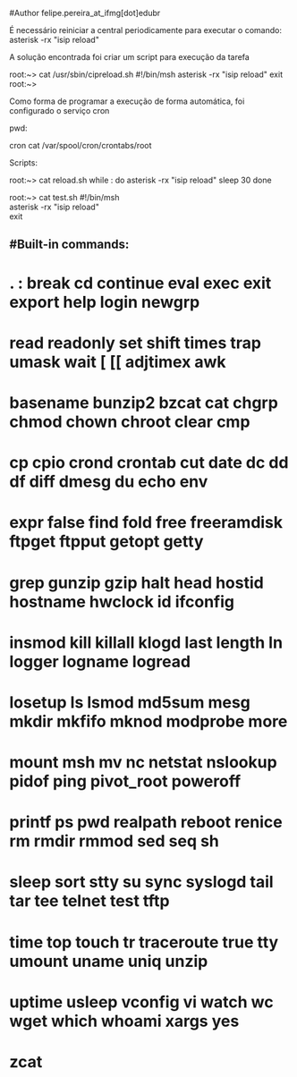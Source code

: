 #Author felipe.pereira_at_ifmg[dot]edu<one-more-dot>br


É necessário reiniciar a central periodicamente para executar o comando: asterisk -rx "isip reload"


A solução encontrada foi criar um script para execução da tarefa

root:~> cat /usr/sbin/cipreload.sh
#!/bin/msh
asterisk -rx "isip reload"
exit
root:~>

Como forma de programar a execução de forma automática, foi configurado o serviço cron


pwd: 

cron
cat /var/spool/cron/crontabs/root

Scripts:





root:~> cat reload.sh
while :
do
	asterisk -rx "isip reload"
	sleep 30
	done



root:~> cat test.sh
#!/bin/msh                                                                      
asterisk -rx "isip reload"                                                      
exit





#Built-in commands:
-------------------
#	. : break cd continue eval exec exit export help login newgrp
#	read readonly set shift times trap umask wait [ [[ adjtimex awk
#	basename bunzip2 bzcat cat chgrp chmod chown chroot clear cmp
#	cp cpio crond crontab cut date dc dd df diff dmesg du echo env
#	expr false find fold free freeramdisk ftpget ftpput getopt getty
#	grep gunzip gzip halt head hostid hostname hwclock id ifconfig
#	insmod kill killall klogd last length ln logger logname logread
#	losetup ls lsmod md5sum mesg mkdir mkfifo mknod modprobe more
#	mount msh mv nc netstat nslookup pidof ping pivot_root poweroff
#	printf ps pwd realpath reboot renice rm rmdir rmmod sed seq sh
#	sleep sort stty su sync syslogd tail tar tee telnet test tftp
#	time top touch tr traceroute true tty umount uname uniq unzip
#	uptime usleep vconfig vi watch wc wget which whoami xargs yes
#	zcat
